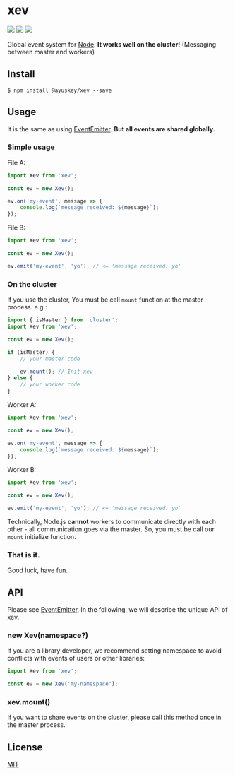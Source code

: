 xev
================================================================

[![][npm-badge]][npm-link]
[![][travis-badge]][travis-link]
[![][mit-badge]][mit]

Global event system for [Node](https://github.com/nodejs/node).
**It works well on the cluster!** (Messaging between master and workers)

Install
----------------------------------------------------------------
``` shell
$ npm install @ayuskey/xev --save
```

Usage
----------------------------------------------------------------
It is the same as using [EventEmitter](https://nodejs.org/api/events.html).
**But all events are shared globally.**

### Simple usage
File A:
``` javascript
import Xev from 'xev';

const ev = new Xev();

ev.on('my-event', message => {
	console.log(`message received: ${message}`);
});
```

File B:
``` javascript
import Xev from 'xev';

const ev = new Xev();

ev.emit('my-event', 'yo'); // <= 'message received: yo'
```

### On the cluster
If you use the cluster, You must be call `mount` function at the master process. e.g.:
``` javascript
import { isMaster } from 'cluster';
import Xev from 'xev';

const ev = new Xev();

if (isMaster) {
	// your master code

	ev.mount(); // Init xev
} else {
	// your worker code
}
```

Worker A:
``` javascript
import Xev from 'xev';

const ev = new Xev();

ev.on('my-event', message => {
	console.log(`message received: ${message}`);
});
```

Worker B:
``` javascript
import Xev from 'xev';

const ev = new Xev();

ev.emit('my-event', 'yo'); // <= 'message received: yo'
```

Technically, Node.js **cannot** workers to communicate directly
with each other - all communication goes via the master.
So, you must be call our `mount` initialize function.

### That is it.
Good luck, have fun.

API
----------------------------------------------------------------
Please see [EventEmitter](https://nodejs.org/api/events.html).
In the following, we will describe the unique API of xev.

### new Xev(namespace?)
If you are a library developer, we recommend setting namespace
to avoid conflicts with events of users or other libraries:
``` javascript
import Xev from 'xev';

const ev = new Xev('my-namespace');
```

### xev.mount()
If you want to share events on the cluster, please call this method once in the master process.

License
----------------------------------------------------------------
[MIT](LICENSE)

[npm-link]:        https://www.npmjs.com/package/xev
[npm-badge]:       https://img.shields.io/npm/v/xev.svg?style=flat-square
[mit]:             http://opensource.org/licenses/MIT
[mit-badge]:       https://img.shields.io/badge/license-MIT-444444.svg?style=flat-square
[travis-link]:    https://travis-ci.org/syuilo/xev
[travis-badge]:   http://img.shields.io/travis/syuilo/xev.svg?style=flat-square
